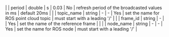 | | period      | double  |  s  |  0.03  |  No   | refresh period of the broadcasted values in ms  | default 20ms                  |
| | topic_name  | string  |  -  |  -     |  Yes  | set the name for ROS point cloud topic          | must start with a leading '/' |
| | frame_id    | string  |  -  |        |  Yes  | set the name of the reference frame             |                               |
| | node_name   | string  |  -  |  -     |  Yes  | set the name for ROS node                       | must start with a leading '/' |